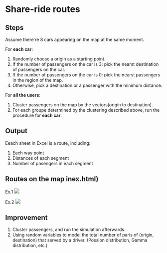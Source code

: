 # Share-ride routes
## Steps
Assume there're 8 cars appearing on the map at the same moment.

For **each car**:
1. Randomly choose a origin as a starting point.
2. If the number of passengers on the car is 3:
pick the nearst destination of passengers on the car.
3. If the number of passengers on the car is 0:
pick the nearst passengers in the region of the map.
4. Otherwise, pick a destination or a passenger with the minimum distance.

For **all the users**:
1. Cluster passengers on the map by the vectors(origin to destination).
2. For each groupe determined by the clustering described above, run the procedure for **each car**.

## Output
Eeach sheet in Excel is a route, including:
1. Each way point
2. Distances of each segment
3. Number of pasengers in each segment

## Routes on the map inex.html)
Ex.1
![](https://i.imgur.com/5KvKjVF.jpg)

Ex.2
![](https://i.imgur.com/e9nypm7.jpg)

## Improvement
1. Cluster passengers, and run the simulation afterwards.
2. Using random variables to model the total number of paris of (origin, destination) that served by a driver. (Possion distribution, Gamma distribution, etc.)


